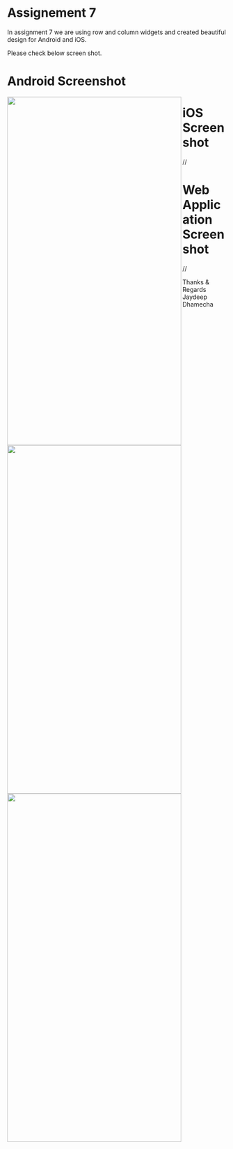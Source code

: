 # Assignement 7

 In assignment 7 we are using row and column widgets and created beautiful design for Android and iOS.
 
 Please check below screen shot.

# Android Screenshot
<img src="https://user-images.githubusercontent.com/89917952/133978673-654d2c3a-81a4-42dc-9c0f-0d5763195667.png" align="left" height="800" width="400" >


# iOS Screenshot
//<img src="https://user-images.githubusercontent.com/89917952/133978708-f52ffbd8-f721-4d68-b593-e0e1d64751d7.png" align="left" height="800" width="400" >

# Web Application Screenshot
//<img src="https://user-images.githubusercontent.com/89917952/133978832-ebb2f9b2-c8f9-4ecd-9554-7d294c412b0c.png" align="left" height="800" width="400" >

Thanks & Regards\
Jaydeep Dhamecha
